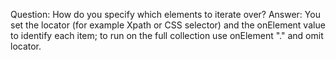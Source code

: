Question: How do you specify which elements to iterate over?
Answer: You set the locator (for example Xpath or CSS selector) and the onElement value to identify each item; to run on the full collection use onElement "." and omit locator.
